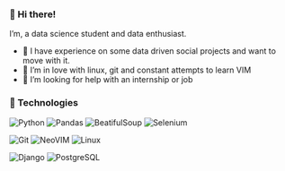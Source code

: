 ### :herb: Hi there!

I’m, a data science student and data enthusiast.

- 🔭 I have experience on some data driven social projects and want to move with it.
- 🌱 I’m in love with linux, git and constant attempts to learn VIM
- 🤔 I’m looking for help with an internship or job 

### :abacus: Technologies

![Python](https://img.shields.io/badge/python-3776AB.svg?style=for-the-badge&logo=python&logoColor=black)
![Pandas](https://img.shields.io/badge/pandas-150458.svg?style=for-the-badge&logo=pandas&logoColor=white)
![BeatifulSoup](https://img.shields.io/badge/BeatifulSoup-%233776AB.svg?style=for-the-badge&logoColor=black)
![Selenium](https://img.shields.io/badge/Selenium-43B02A.svg?style=for-the-badge&logo=Selenium&logoColor=black)

![Git](https://img.shields.io/badge/git-%23F05033.svg?style=for-the-badge&logo=git&logoColor=black)
![NeoVIM](https://img.shields.io/badge/NeoVIM-007ACC.svg?style=for-the-badge&logo=neovim&logoColor=black)
![Linux](https://img.shields.io/badge/Linux-FCC624?style=for-the-badge&logo=linux&logoColor=black)

![Django](https://img.shields.io/badge/Django-092E20?style=for-the-badge&logo=django&logoColor=black)
![PostgreSQL](https://img.shields.io/badge/PostgreSQL-4169E1?style=for-the-badge&logo=PostgreSQL&logoColor=black)



<!--
**explesy/explesy** is a ✨ _special_ ✨ repository because its `README.md` (this file) appears on your GitHub profile.

Here are some ideas to get you started:

- 🔭 I’m currently working on ...
- 🌱 I’m currently learning ...
- 👯 I’m looking to collaborate on ...
- 🤔 I’m looking for help with ...
- 💬 Ask me about ...
- 📫 How to reach me: ...
- 😄 Pronouns: ...
- ⚡ Fun fact: ...
-->
